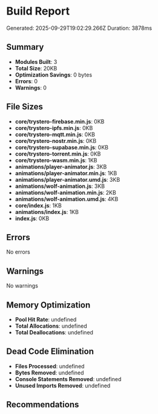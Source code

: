 # Build Report

Generated: 2025-09-29T19:02:29.266Z
Duration: 3878ms

## Summary

- **Modules Built**: 3
- **Total Size**: 20KB
- **Optimization Savings**: 0 bytes
- **Errors**: 0
- **Warnings**: 0

## File Sizes

- **core/trystero-firebase.min.js**: 0KB
- **core/trystero-ipfs.min.js**: 0KB
- **core/trystero-mqtt.min.js**: 0KB
- **core/trystero-nostr.min.js**: 0KB
- **core/trystero-supabase.min.js**: 0KB
- **core/trystero-torrent.min.js**: 0KB
- **core/trystero-wasm.min.js**: 1KB
- **animations/player-animator.js**: 3KB
- **animations/player-animator.min.js**: 1KB
- **animations/player-animator.umd.js**: 3KB
- **animations/wolf-animation.js**: 3KB
- **animations/wolf-animation.min.js**: 2KB
- **animations/wolf-animation.umd.js**: 4KB
- **core/index.js**: 1KB
- **animations/index.js**: 1KB
- **index.js**: 0KB

## Errors

No errors

## Warnings

No warnings

## Memory Optimization

- **Pool Hit Rate**: undefined
- **Total Allocations**: undefined
- **Total Deallocations**: undefined

## Dead Code Elimination

- **Files Processed**: undefined
- **Bytes Removed**: undefined
- **Console Statements Removed**: undefined
- **Unused Imports Removed**: undefined

## Recommendations


